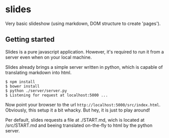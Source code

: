 slides
======

Very basic slideshow (using markdown, DOM structure to create 'pages').

## Getting started

Slides is a pure javascript application. However, it's required to run it from a server even when on your local machine. 

Slides already brings a simple server written in python, which is capable of translating markdown into html.

    $ npm install
    $ bower install
    $ python ./server/server.py
    $ Listening for request at localhost:5000 ...
    
Now point your browser to the url `http://localhost:5000/src/index.html`.
Obviously, this setup it a bit whacky. But hey, it is just to play around!

Per default, slides requests a file at ./START.md, wich is located at /src/START.md and beeing translated 
on-the-fly to html by the python server.
